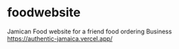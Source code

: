 # foodwebsite
 Jamican Food website for a friend food ordering Business          
https://authentic-jamaica.vercel.app/
